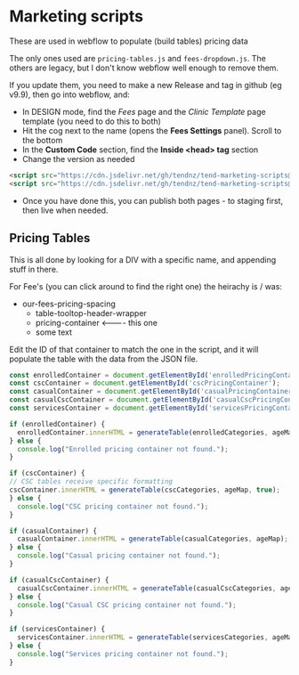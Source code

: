 # Marketing scripts

These are used in webflow to populate (build tables) pricing data

The only ones used are `pricing-tables.js` and `fees-dropdown.js`. The others are legacy, but I don't know webflow well enough to remove them.

If you update them, you need to make a new Release and tag in github (eg v9.9), then go into webflow, and:

* In DESIGN mode, find the *Fees* page and the *Clinic Template* page template (you need to do this to both)
* Hit the cog next to the name (opens the **Fees Settings** panel). Scroll to the bottom
* In the **Custom Code** section, find the **Inside \<head\> tag** section
* Change the version as needed

```html
<script src="https://cdn.jsdelivr.net/gh/tendnz/tend-marketing-scripts@v9.0/pricing-tables.js"></script>
<script src="https://cdn.jsdelivr.net/gh/tendnz/tend-marketing-scripts@v9.0/fees-dropdown.js"></script>
```

* Once you have done this, you can publish both pages - to staging first, then live when needed.

## Pricing Tables

This is all done by looking for a DIV with a specific name, and appending stuff in there.

For Fee's (you can click around to find the right one) the heirachy is / was:

* our-fees-pricing-spacing
  * table-tooltop-header-wrapper
  * pricing-container <---- this one
  * some text

Edit the ID of that container to match the one in the script, and it will populate the table with the data from the JSON file.

```javascript
const enrolledContainer = document.getElementById('enrolledPricingContainer');
const cscContainer = document.getElementById('cscPricingContainer');
const casualContainer = document.getElementById('casualPricingContainer');
const casualCscContainer = document.getElementById('casualCscPricingContainer'); //<--- the container ID
const servicesContainer = document.getElementById('servicesPricingContainer');

if (enrolledContainer) {
  enrolledContainer.innerHTML = generateTable(enrolledCategories, ageMap, false, true);
} else {
  console.log("Enrolled pricing container not found.");
}

if (cscContainer) {
// CSC tables receive specific formatting
cscContainer.innerHTML = generateTable(cscCategories, ageMap, true);
} else {
  console.log("CSC pricing container not found.");
}

if (casualContainer) {
  casualContainer.innerHTML = generateTable(casualCategories, ageMap);
} else {
  console.log("Casual pricing container not found.");
}

if (casualCscContainer) {
  casualCscContainer.innerHTML = generateTable(casualCscCategories, ageMap);
} else {
  console.log("Casual CSC pricing container not found.");
}

if (servicesContainer) {
  servicesContainer.innerHTML = generateTable(servicesCategories, ageMap);
} else {
  console.log("Services pricing container not found.");
}


```
